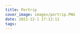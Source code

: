 ```yaml
---
title: Portrip
cover_image: images/portrip.PNG
date: 2021-12-1 17:12:11
tags:
---
```


<p style="text-align: center;">
<img alt="" src="https://s2.loli.net/2022/01/16/Vbxht6AcpKGZ19g.png" /></p>

<p style="text-align: center;">
<img alt="" src="https://s2.loli.net/2022/01/16/3RziXsp9dlgExVh.png"/></p>

<p style="text-align: center;">
<img alt="" src="https://s2.loli.net/2022/01/16/DAOHUtfxokB1Sij.png" /></p>

<p style="text-align: center;">
<img alt="" src="https://s2.loli.net/2022/01/16/TFWC4kIa5lnbsfp.png"  /></p>

<p style="text-align: center;">
<img alt="" src="https://s2.loli.net/2022/01/16/m7frLRvJgxnUP8F.png" /></p>

<p style="text-align: center;">
<img alt="" src="https://s2.loli.net/2022/01/16/5KG7OVedDxZaRUY.png" /></p>



